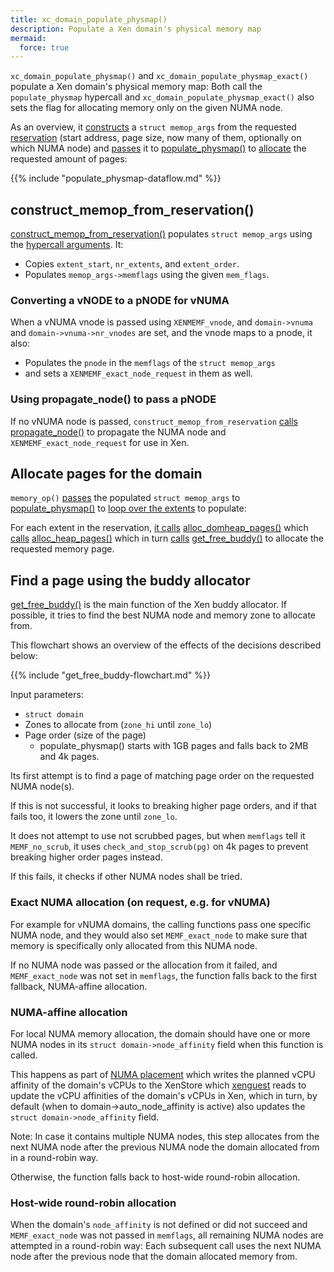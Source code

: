 ```yaml
---
title: xc_domain_populate_physmap()
description: Populate a Xen domain's physical memory map
mermaid:
  force: true
---
```

`xc_domain_populate_physmap()` and `xc_domain_populate_physmap_exact()`
populate a Xen domain's physical memory map:
Both call the `populate_physmap`
hypercall and `xc_domain_populate_physmap_exact()` also sets the flag
for allocating memory only on the given NUMA node.

As an overview, it
[constructs](https://github.com/xen-project/xen/blob/e16acd80/xen/common/memory.c#L1022-L1071)
a `struct memop_args` from the requested
[reservation](struct/xen_memory_reservation)
(start address, page size, now many of them, optionally on which NUMA node) and
[passes](https://github.com/xen-project/xen/blob/e16acd80/xen/common/memory.c#L1459)
it to
[populate_physmap()](https://github.com/xen-project/xen/blob/e16acd80/xen/common/memory.c#L159-L314)
to
[allocate](https://github.com/xen-project/xen/blob/e16acd80/xen/common/memory.c#L197)
the requested amount of pages:

{{% include "populate_physmap-dataflow.md" %}}

## construct_memop_from_reservation()

[construct_memop_from_reservation()](https://github.com/xen-project/xen/blob/e16acd80/xen/common/memory.c#L1022-L1071)
populates `struct memop_args` using the
[hypercall arguments](struct/xen_memory_reservation). It:

- Copies `extent_start`, `nr_extents`, and `extent_order`.
- Populates `memop_args->memflags` using the given `mem_flags`.

### Converting a vNODE to a pNODE for vNUMA

When a vNUMA vnode is passed using `XENMEMF_vnode`, and `domain->vnuma` and
`domain->vnuma->nr_vnodes` are set, and the vnode maps to a pnode, it also:

- Populates the `pnode` in the `memflags` of the `struct memop_args`
- and sets a `XENMEMF_exact_node_request` in them as well.

### Using propagate_node() to pass a pNODE

If no vNUMA node is passed, `construct_memop_from_reservation`
[calls](https://github.com/xen-project/xen/blob/e16acd80/xen/common/memory.c#L1067)
[propagate_node()](https://github.com/xen-project/xen/blob/e16acd80/xen/common/memory.c#L524-L547)
to propagate the NUMA node and `XENMEMF_exact_node_request` for use in Xen.

## Allocate pages for the domain

`memory_op()`
[passes](https://github.com/xen-project/xen/blob/e16acd80/xen/common/memory.c#L1459)
the populated `struct memop_args` to
[populate_physmap()](https://github.com/xen-project/xen/blob/e16acd80/xen/common/memory.c#L159-L314)
to
[loop over the extents](https://github.com/xen-project/xen/blob/e16acd80/xen/common/memory.c#L197)
to populate:

For each extent in the reservation,
[it calls](https://github.com/xen-project/xen/blob/e16acd80/xen/common/memory.c#L275)
[alloc_domheap_pages()](https://github.com/xen-project/xen/blob/e16acd80/xen/common/page_alloc.c#L2641)
which
[calls](https://github.com/xen-project/xen/blob/e16acd80/xen/common/page_alloc.c#L2673)
[alloc_heap_pages()](https://github.com/xen-project/xen/blob/e16acd80/xen/common/page_alloc.c#L968)
which in turn
[calls](https://github.com/xen-project/xen/blob/e16acd80/xen/common/page_alloc.c#L1005)
[get_free_buddy()](https://github.com/xen-project/xen/blob/e16acd80/xen/common/page_alloc.c#L855)
to allocate the requested memory page.

## Find a page using the buddy allocator

[get_free_buddy()](https://github.com/xen-project/xen/blob/e16acd80/xen/common/page_alloc.c#L855-L1116)
is the main function of the Xen buddy allocator.
If possible, it tries to find the best NUMA node and memory zone to allocate from.

This flowchart shows an overview of the effects of the decisions described below:

{{% include "get_free_buddy-flowchart.md" %}}

Input parameters:
- `struct domain`
- Zones to allocate from (`zone_hi` until `zone_lo`)
- Page order (size of the page)
  - populate_physmap() starts with 1GB pages and falls back to 2MB and 4k pages.

Its first attempt is to find a page of matching page order
on the requested NUMA node(s).

If this is not successful, it looks to breaking higher page orders,
and if that fails too, it lowers the zone until `zone_lo`.

It does not attempt to use not scrubbed pages, but when `memflags`
tell it `MEMF_no_scrub`, it uses `check_and_stop_scrub(pg)` on 4k
pages to prevent breaking higher order pages instead.

If this fails, it checks if other NUMA nodes shall be tried.

### Exact NUMA allocation (on request, e.g. for vNUMA)

For example for vNUMA domains, the calling functions pass one specific
NUMA node, and they would also set `MEMF_exact_node` to make sure that
memory is specifically only allocated from this NUMA node.

If no NUMA node was passed or the allocation from it failed, and
`MEMF_exact_node` was not set in `memflags`, the function falls
back to the first fallback, NUMA-affine allocation.

### NUMA-affine allocation

For local NUMA memory allocation, the domain should have one or more NUMA nodes
in its `struct domain->node_affinity` field when this function is called.

This happens as part of
[NUMA placement](../../../xenopsd/walkthroughs/VM.build/Domain.build/#numa-placement)
which writes the planned vCPU affinity of the domain's vCPUs to the XenStore
which [xenguest](../../../xenopsd/walkthroughs/VM.build/xenguest) reads to
update the vCPU affinities of the domain's vCPUs in Xen, which in turn, by
default (when to domain->auto_node_affinity is active) also updates the
`struct domain->node_affinity` field.

Note: In case it contains multiple
NUMA nodes, this step allocates from the next NUMA node after the previous
NUMA node the domain allocated from in a round-robin way.

Otherwise, the function falls back to host-wide round-robin allocation.

### Host-wide round-robin allocation

When the domain's `node_affinity` is not defined or did not succeed
and `MEMF_exact_node` was not passed in `memflags`, all remaining
NUMA nodes are attempted in a round-robin way: Each subsequent call
uses the next NUMA node after the previous node that the domain
allocated memory from.
